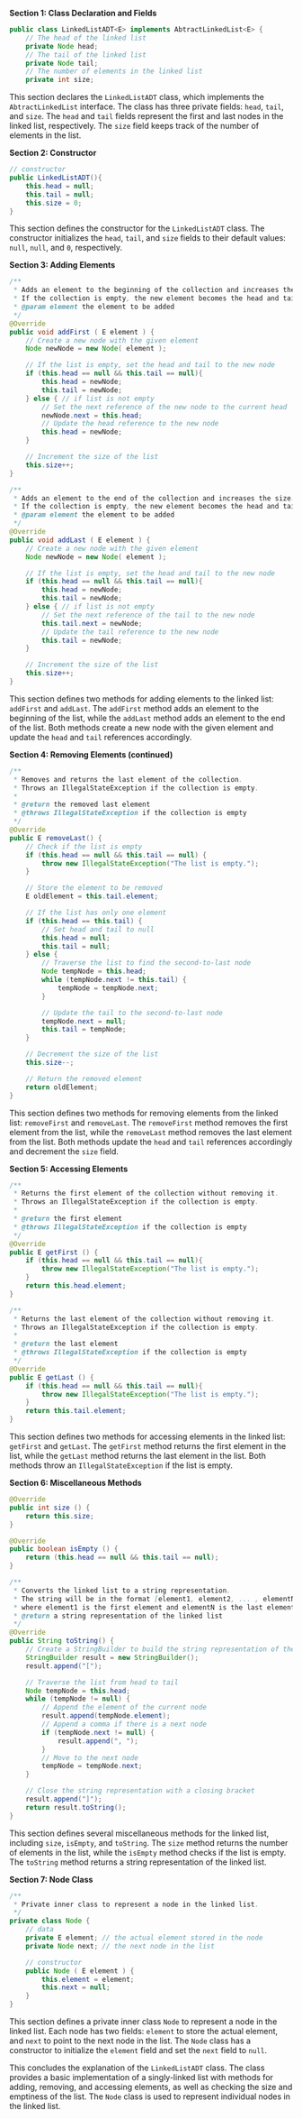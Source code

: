 
**Section 1: Class Declaration and Fields**

```java
public class LinkedListADT<E> implements AbtractLinkedList<E> {
    // The head of the linked list
    private Node head;
    // The tail of the linked list
    private Node tail;
    // The number of elements in the linked list
    private int size;
```

This section declares the `LinkedListADT` class, which implements the `AbtractLinkedList` interface. The class has three private fields: `head`, `tail`, and `size`. The `head` and `tail` fields represent the first and last nodes in the linked list, respectively. The `size` field keeps track of the number of elements in the list.

**Section 2: Constructor**

```java
// constructor
public LinkedListADT(){
    this.head = null;
    this.tail = null;
    this.size = 0;
}
```

This section defines the constructor for the `LinkedListADT` class. The constructor initializes the `head`, `tail`, and `size` fields to their default values: `null`, `null`, and `0`, respectively.

**Section 3: Adding Elements**

```java
/**
 * Adds an element to the beginning of the collection and increases the size.
 * If the collection is empty, the new element becomes the head and tail.
 * @param element the element to be added
 */
@Override
public void addFirst ( E element ) {
    // Create a new node with the given element
    Node newNode = new Node( element );

    // If the list is empty, set the head and tail to the new node
    if (this.head == null && this.tail == null){
        this.head = newNode;
        this.tail = newNode;
    } else { // if list is not empty
        // Set the next reference of the new node to the current head
        newNode.next = this.head;
        // Update the head reference to the new node
        this.head = newNode;
    }

    // Increment the size of the list
    this.size++;
}

/**
 * Adds an element to the end of the collection and increases the size.
 * If the collection is empty, the new element becomes the head and tail.
 * @param element the element to be added
 */
@Override
public void addLast ( E element ) {
    // Create a new node with the given element
    Node newNode = new Node( element );

    // If the list is empty, set the head and tail to the new node
    if (this.head == null && this.tail == null){
        this.head = newNode;
        this.tail = newNode;
    } else { // if list is not empty
        // Set the next reference of the tail to the new node
        this.tail.next = newNode;
        // Update the tail reference to the new node
        this.tail = newNode;
    }

    // Increment the size of the list
    this.size++;
}
```

This section defines two methods for adding elements to the linked list: `addFirst` and `addLast`. The `addFirst` method adds an element to the beginning of the list, while the `addLast` method adds an element to the end of the list. Both methods create a new node with the given element and update the `head` and `tail` references accordingly.


**Section 4: Removing Elements (continued)**

```java
/**
 * Removes and returns the last element of the collection.
 * Throws an IllegalStateException if the collection is empty.
 *
 * @return the removed last element
 * @throws IllegalStateException if the collection is empty
 */
@Override
public E removeLast() {
    // Check if the list is empty
    if (this.head == null && this.tail == null) {
        throw new IllegalStateException("The list is empty.");
    }

    // Store the element to be removed
    E oldElement = this.tail.element;

    // If the list has only one element
    if (this.head == this.tail) {
        // Set head and tail to null
        this.head = null;
        this.tail = null;
    } else {
        // Traverse the list to find the second-to-last node
        Node tempNode = this.head;
        while (tempNode.next != this.tail) {
            tempNode = tempNode.next;
        }

        // Update the tail to the second-to-last node
        tempNode.next = null;
        this.tail = tempNode;
    }

    // Decrement the size of the list
    this.size--;

    // Return the removed element
    return oldElement;
}
```

This section defines two methods for removing elements from the linked list: `removeFirst` and `removeLast`. The `removeFirst` method removes the first element from the list, while the `removeLast` method removes the last element from the list. Both methods update the `head` and `tail` references accordingly and decrement the `size` field.

**Section 5: Accessing Elements**

```java
/**
 * Returns the first element of the collection without removing it.
 * Throws an IllegalStateException if the collection is empty.
 *
 * @return the first element
 * @throws IllegalStateException if the collection is empty
 */
@Override
public E getFirst () {
    if (this.head == null && this.tail == null){
        throw new IllegalStateException("The list is empty.");
    }
    return this.head.element;
}

/**
 * Returns the last element of the collection without removing it.
 * Throws an IllegalStateException if the collection is empty.
 *
 * @return the last element
 * @throws IllegalStateException if the collection is empty
 */
@Override
public E getLast () {
    if (this.head == null && this.tail == null){
        throw new IllegalStateException("The list is empty.");
    }
    return this.tail.element;
}
```

This section defines two methods for accessing elements in the linked list: `getFirst` and `getLast`. The `getFirst` method returns the first element in the list, while the `getLast` method returns the last element in the list. Both methods throw an `IllegalStateException` if the list is empty.

**Section 6: Miscellaneous Methods**

```java
@Override
public int size () {
    return this.size;
}

@Override
public boolean isEmpty () {
    return (this.head == null && this.tail == null);
}

/**
 * Converts the linked list to a string representation.
 * The string will be in the format [element1, element2, ... , elementN]
 * where element1 is the first element and elementN is the last element.
 * @return a string representation of the linked list
 */
@Override
public String toString() {
    // Create a StringBuilder to build the string representation of the list
    StringBuilder result = new StringBuilder();
    result.append("[");

    // Traverse the list from head to tail
    Node tempNode = this.head;
    while (tempNode != null) {
        // Append the element of the current node
        result.append(tempNode.element);
        // Append a comma if there is a next node
        if (tempNode.next != null) {
            result.append(", ");
        }
        // Move to the next node
        tempNode = tempNode.next;
    }

    // Close the string representation with a closing bracket
    result.append("]");
    return result.toString();
}
```

This section defines several miscellaneous methods for the linked list, including `size`, `isEmpty`, and `toString`. The `size` method returns the number of elements in the list, while the `isEmpty` method checks if the list is empty. The `toString` method returns a string representation of the linked list.



**Section 7: Node Class**

```java
/**
 * Private inner class to represent a node in the linked list.
 */
private class Node {
    // data
    private E element; // the actual element stored in the node
    private Node next; // the next node in the list

    // constructor
    public Node ( E element ) {
        this.element = element;
        this.next = null;
    }
}
```

This section defines a private inner class `Node` to represent a node in the linked list. Each node has two fields: `element` to store the actual element, and `next` to point to the next node in the list. The `Node` class has a constructor to initialize the `element` field and set the `next` field to `null`.

This concludes the explanation of the `LinkedListADT` class. The class provides a basic implementation of a singly-linked list with methods for adding, removing, and accessing elements, as well as checking the size and emptiness of the list. The `Node` class is used to represent individual nodes in the linked list.
